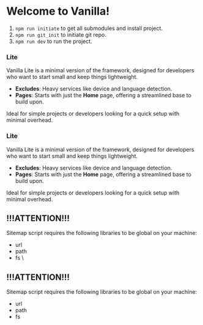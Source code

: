 # Welcome to Vanilla!

1. `npm run initiate` to get all submodules and install project.
1. `npm run git_init` to initiate git repo.
1. `npm run dev` to run the project.

### Lite
Vanilla Lite is a minimal version of the framework, designed for developers who want to start small and keep things lightweight.
- **Excludes**: Heavy services like device and language detection.
- **Pages**: Starts with just the **Home** page, offering a streamlined base to build upon.

Ideal for simple projects or developers looking for a quick setup with minimal overhead.

### Lite
Vanilla Lite is a minimal version of the framework, designed for developers who want to start small and keep things lightweight.
- **Excludes**: Heavy services like device and language detection.
- **Pages**: Starts with just the **Home** page, offering a streamlined base to build upon.

Ideal for simple projects or developers looking for a quick setup with minimal overhead.

## !!!ATTENTION!!!
Sitemap script requires the following libraries to be global on your machine:
- url
- path
- fs
\

## !!!ATTENTION!!!
Sitemap script requires the following libraries to be global on your machine:
- url
- path
- fs